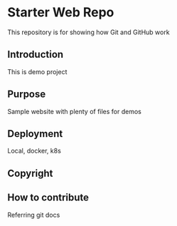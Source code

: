 # Starter Web Repo

This repository is for showing how Git and GitHub work

## Introduction

This is demo project

## Purpose

Sample website with plenty of files for demos

## Deployment

Local, docker, k8s

## Copyright

## How to contribute

Referring git docs
